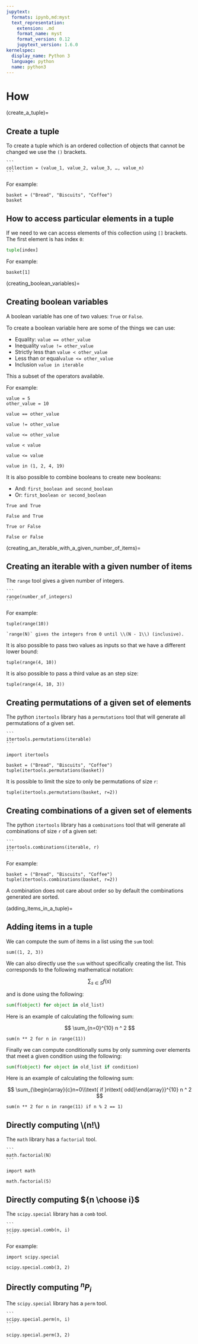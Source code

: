 ```yaml
---
jupytext:
  formats: ipynb,md:myst
  text_representation:
    extension: .md
    format_name: myst
    format_version: 0.12
    jupytext_version: 1.6.0
kernelspec:
  display_name: Python 3
  language: python
  name: python3
---
```


# How

(create_a_tuple)=

## Create a tuple

To create a tuple which is an ordered collection of objects that cannot be
changed we use the `()` brackets.

````{tip}
```
collection = (value_1, value_2, value_3, …, value_n)
```
````

For example:

```{code-cell} ipython3
basket = ("Bread", "Biscuits", "Coffee")
basket
```

## How to access particular elements in a tuple

If we need to we can access elements of this collection using `[]` brackets. The
first element is has index `0`:

```python
tuple[index]
```

For example:

```{code-cell} ipython3
basket[1]
```

(creating_boolean_variables)=

## Creating boolean variables

A boolean variable has one of two values: `True` or `False`.

To create a boolean variable here are some of the things we can use:

- Equality: `value == other_value`
- Inequality `value != other_value`
- Strictly less than `value < other_value`
- Less than or equal`value <= other_value`
- Inclusion `value in iterable`

This a subset of the operators available.

For example:

```{code-cell} ipython3
value = 5
other_value = 10

value == other_value
```

```{code-cell} ipython3
value != other_value
```

```{code-cell} ipython3
value <= other_value
```

```{code-cell} ipython3
value < value
```

```{code-cell} ipython3
value <= value
```

```{code-cell} ipython3
value in (1, 2, 4, 19)
```

It is also possible to combine booleans to create new booleans:

- And: `first_boolean and second_boolean`
- Or: `first_boolean or second_boolean`

```{code-cell} ipython3
True and True
```

```{code-cell} ipython3
False and True
```

```{code-cell} ipython3
True or False
```

```{code-cell} ipython3
False or False
```

(creating_an_iterable_with_a_given_number_of_items)=

## Creating an iterable with a given number of items

The `range` tool gives a given number of integers.

````{tip}
```
range(number_of_integers)
```
````

For example:

```{code-cell} ipython3
tuple(range(10))
```

```{attention}
`range(N)` gives the integers from 0 until \\(N - 1\\) (inclusive).
```

It is also possible to pass two values as inputs so that we have a different lower bound:

```{code-cell} ipython3
tuple(range(4, 10))
```

It is also possible to pass a third value as an step size:

```{code-cell} ipython3
tuple(range(4, 10, 3))
```

## Creating permutations of a given set of elements

The python `itertools` library has a `permutations` tool that will generate all
permutations of a given set.

````{tip}
```
itertools.permutations(iterable)
```
````

```{code-cell} ipython3
import itertools

basket = ("Bread", "Biscuits", "Coffee")
tuple(itertools.permutations(basket))
```

It is possible to limit the size to only be permutations of size `r`:

```{code-cell} ipython3
tuple(itertools.permutations(basket, r=2))
```

## Creating combinations of a given set of elements

The python `itertools` library has a `combinations` tool that will generate all combinations of size `r` of a given set:

````{tip}
```
itertools.combinations(iterable, r)
```
````

For example:

```{code-cell} ipython3
basket = ("Bread", "Biscuits", "Coffee")
tuple(itertools.combinations(basket, r=2))
```

A combination does not care about order so by default the combinations generated
are sorted.

(adding_items_in_a_tuple)=

## Adding items in a tuple

We can compute the sum of items in a list using the `sum` tool:

```{code-cell} ipython3
sum((1, 2, 3))
```

We can also directly use the `sum` without specifically creating the list. This
corresponds to the following mathematical notation:

$$
    \sum_{s\in S}f(s)
$$

and is done using the following:

```python
sum(f(object) for object in old_list)
```

Here is an example of calculating the following sum:

$$
    \sum_{n=0}^{10} n ^ 2
$$

```{code-cell} ipython3
sum(n ** 2 for n in range(11))
```

Finally we can compute conditionally sums by only summing over elements that
meet a given condition using the following:

```python
sum(f(object) for object in old_list if condition)
```

Here is an example of calculating the following sum:

$$
    \sum_{\begin{array}{c}n=0\\\text{ if }n\text{ odd}\end{array}}^{10} n ^ 2
$$

```{code-cell} ipython3
sum(n ** 2 for n in range(11) if n % 2 == 1)
```

## Directly computing \\(n!\\)

The `math` library has a `factorial` tool.

````{tip}
```
math.factorial(N)
```
````

```{code-cell} ipython3
import math

math.factorial(5)
```

## Directly computing ${n \choose i}$

The `scipy.special` library has a `comb` tool.

````{tip}
```
scipy.special.comb(n, i)
```
````

For example:

```{code-cell} ipython3
import scipy.special

scipy.special.comb(3, 2)
```

## Directly computing $^n P_i$

The `scipy.special` library has a `perm` tool.

````{tip}
```
scipy.special.perm(n, i)
```
````

```{code-cell} ipython3
scipy.special.perm(3, 2)
```
